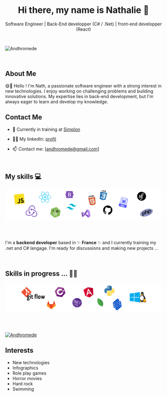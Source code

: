 
<!--
**Andhromede/Andhromede** is a ✨ _special_ ✨ repository because its `README.md` (this file) appears on your GitHub profile.

Here are some ideas to get you started:

- 🔭 I’m currently working on ...
- 🌱 I’m currently learning ...
- 👯 I’m looking to collaborate on ...
- 🤔 I’m looking for help with ...
- 💬 Ask me about ...
- 📫 How to reach me: ...
- 😄 Pronouns: ...
- ⚡ Fun fact: ...
-->


<!-- <p>
  <h1 align="center">Hi there, my name is Nathalie 👋</h1>
  <h3 align="center">Software Engineer | Back-End developper (C# / .Net) | front-end developper (React)</h3>
</p> -->


<h1 align="center">Hi there, my name is Nathalie 👋</h1>
<p align="center">Software Engineer | Back-End developper (C# / .Net) | front-end developper (React)</p>

<br>

<p align="left"> <img src="https://komarev.com/ghpvc/?username=Andhromede&label=Profile%20views&color=0e75b6&style=flat" alt="Andhromede"/></p>

<br>

## About Me

😄💬 Hello ! I'm Nath, a passionate software engineer with a strong interest in new technologies. I enjoy working on challenging problems and building innovative solutions. My expertise lies in back-end development, but I'm always eager to learn and develop my knowledge.


<!-- <p align="center">
  <a href="https://www.victor-de-la-fouchardiere.fr/">Website</a> •
  <a href="https://twitter.com/TrustedSheriff">Twitter</a> •
  <a href="https://www.linkedin.com/in/nathalie-g-206868205/">Linkedin</a>
</p> -->



## Contact Me
* 💼 Currently in training at [Simplon](https://simplon.co/)<br/>
<!-- * 🔖 Discover my [Portfolio (...incoming...)]( )<br/> -->
* 👨‍💻 My linkedIn: [profil](https://www.linkedin.com/in/nathalie-gibilaro/) <br/>
<!-- * ✍🏻 My linkedIn [profil](https://www.linkedin.com/in/nathalie-g-206868205/) <br/> -->
* 📫 Contact me: [andhromede@gmail.com]

<br>

## My skills 💻

<p align="center">
  <!-- <img align="center" alt="Skills" src="https://zupimages.net/up/23/21/8nb5.png"/> -->
  <img align="center" alt="Skills" src="img/technos0.png"/>
</p>


</br>
</br>


I'm a __backend developer__ based in ✨ __France__ ✨ and I currently training my .net and C# langage. I'm ready for discussions and making new projects ...

</br>


<!-- ![preview](https://raw.githubusercontent.com/Platane/snk/output/github-contribution-grid-snake.gif) -->


## Skills in progress ... ✍🏻

<p align="center">
  <!-- <img align="center" alt="Skills" src="https://zupimages.net/up/23/21/8nb5.png"/> -->
  <img align="center" alt="Skills" src="img/technos1.png"/>
</p>


<!-- # My song of the moment -->
<!-- [![Spotify](https://github.com/viclafouch/viclafouch/blob/master/img/spotify-480.png)](https://open.spotify.com/track/1HC3nSraaRQ82RJP4TjYTX?si=H27zhrzZQLKeXZoq0rLUNw) -->


<!-- ## My last projects -->
<!-- - 🔐 An app for Delpharm Lille (France) who needed to manage their reports accident. 🔐 -->
<!-- - 👑 The Vetolib app to manage your animals health book. 👑 -->
<!-- - 🍿 The Vetolib app to manage your animals health book. 📦 -->
<!-- - 🤝 A space travel agency app to go on vacation throughout the galaxy.  🍭 -->


<br/>
<br/>

<p align="left"> 
    <a href="https://github.com/ryo-ma/github-profile-trophy">
        <img src="https://github-profile-trophy.vercel.app/?username=Andhromede" alt="Andhromede"/>
    </a>
</p>


## Interests
- New technologies
- Infographics
- Role play games
- Horror movies
- Hard rock
- Swimming

<!-- ![Visitors](https://visitor-badge.laobi.icu/badge?page_id=viclafouch.viclafouch) -->